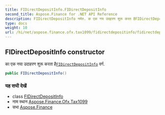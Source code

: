 ```yaml
---
title: FIDirectDepositInfo.FIDirectDepositInfo
second_title: Aspose.Finance for .NET API Reference
description: FIDirectDepositInfo नर्मत. क एक नय उदहरण शुरू करत हैFIDirectDepositInfo वर्ग.
type: docs
weight: 10
url: /hi/net/aspose.finance.ofx.tax1099/fidirectdepositinfo/fidirectdepositinfo/
---
```

## FIDirectDepositInfo constructor

का एक नया उदाहरण शुरू करता है[`FIDirectDepositInfo`](../) वर्ग.

```csharp
public FIDirectDepositInfo()
```

### यह सभी देखें

* class [FIDirectDepositInfo](../)
* नाम स्थान [Aspose.Finance.Ofx.Tax1099](../../fidirectdepositinfo/)
* सभा [Aspose.Finance](../../../)


